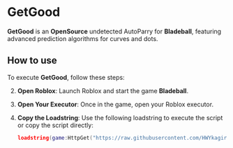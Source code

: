 # GetGood

**GetGood** is an **OpenSource** undetected AutoParry for **Bladeball**, featuring advanced prediction algorithms for curves and dots.

## How to use

To execute **GetGood**, follow these steps:


2. **Open Roblox**: Launch Roblox and start the game **Bladeball**.

3. **Open Your Executor**: Once in the game, open your Roblox executor.

4. **Copy the Loadstring**: Use the following loadstring to execute the script or copy the script directly:

   ```lua
   loadstring(game:HttpGet("https://raw.githubusercontent.com/HWYkagiru/GetGood/refs/heads/main/GG-Beta.lua"))()
